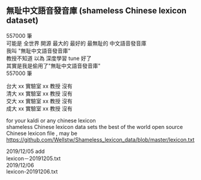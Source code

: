 ## 無耻中文語音發音庫 (shameless Chinese lexicon dataset)
557000 筆   
可能是 全世界 開源 最大的 最好的 最無耻的 中文語音發音庫  
我叫 "無耻中文語音發音庫"  
教授不知道 以為 深度學習 tune 好了  
其實是我是偷用了"無耻中文語音發音庫"  
557000 筆 

台大 xx 實驗室 xx 教授 沒有  
清大 xx 實驗室 xx 教授 沒有   
交大 xx 實驗室 xx 教授 沒有  
成大 xx 實驗室 xx 教授 沒有  

for your kaldi or any chinese lexicon  
shameless Chinese lexicon  data sets
the best of the world open source Chinese lexicon file , may be  
https://github.com/Wellstw/Shameless_lexicon_data/blob/master/lexicon.txt

2019/12/05 add  
lexicon－20191205.txt  
2019/12/06  
lexicon-20191206.txt  
